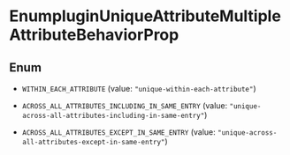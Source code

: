 

# EnumpluginUniqueAttributeMultipleAttributeBehaviorProp

## Enum


* `WITHIN_EACH_ATTRIBUTE` (value: `"unique-within-each-attribute"`)

* `ACROSS_ALL_ATTRIBUTES_INCLUDING_IN_SAME_ENTRY` (value: `"unique-across-all-attributes-including-in-same-entry"`)

* `ACROSS_ALL_ATTRIBUTES_EXCEPT_IN_SAME_ENTRY` (value: `"unique-across-all-attributes-except-in-same-entry"`)



